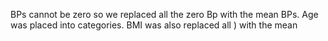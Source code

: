 BPs cannot be zero so we replaced all the zero Bp with the mean BPs.
Age was placed into categories.
BMI was also replaced all ) with the mean